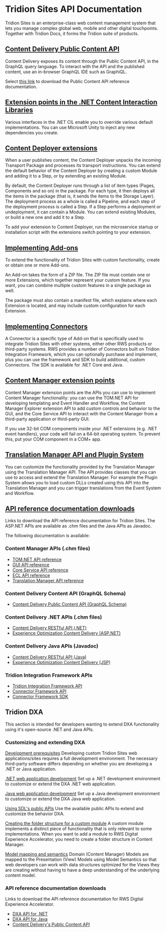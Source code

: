 # Tridion Sites API Documentation #
Tridion Sites is an enterprise-class web content management system that lets you manage complex global web, mobile and other digital touchpoints. Together with Tridion Docs, it forms the Tridion suite of products.

## [Content Delivery Public Content API](https://docs.rws.com/816112/805566/sdl-tridion-sites-9-5-main-documentation/content-delivery-------------public-content-api) ##
Content Delivery exposes its content through the Public Content API, in the GraphQL query language. To interact with the API and the published content, use an in-browser GraphQL IDE such as GraphiQL.

Select [this link](https://docs.rws.com/binary/816112/816236/sdl-tridion-sites-9-5-main-documentation/sdl-tridion-sites-content-delivery-public-content-api-graphql-) to download the Public Content API reference documentation.

## [Extension points in the .NET Content Interaction Libraries](https://docs.rws.com/816112/631159/sdl-tridion-sites-9-5-main-documentation/extension-points-in-the--net-content-interaction-libraries) ##
Various interfaces in the .NET CIL enable you to override various default implementations. You can use Microsoft Unity to inject any new dependencies you create.

## [Content Deployer extensions](https://docs.rws.com/816112/695273/sdl-tridion-sites-9-5-main-documentation/content-deployer-extensions) ##
When a user publishes content, the Content Deployer unpacks the incoming Transport Package and processes its transport instructions. You can extend the default behavior of the Content Deployer by creating a custom Module and adding it to a Step, or by extending an existing Module.

By default, the Content Deployer runs through a list of item types (Pages, Components and so on) in the package. For each type, it then deploys all the items in the package (that is, it sends the items to the Storage Layer). The deployment process as a whole is called a Pipeline, and each step of the deployment process is called a Step. If a Step performs a deployment or undeployment, it can contain a Module. You can extend existing Modules, or build a new one and add it to a Step.

To add your extension to Content Deployer, run the microservice startup or installation script with the extensions switch pointing to your extension.

## [Implementing Add-ons](https://docs.rws.com/816112/771360/sdl-tridion-sites-9-5-main-documentation/implementing-add-ons) ##
To extend the functionality of Tridion Sites with custom functionality, create or obtain one or more Add-ons.

An Add-on takes the form of a ZIP file. The ZIP file must contain one or more Extensions, which together represent your custom feature. If you want, you can combine multiple custom features in a single package as well.

The package must also contain a manifest file, which explains where each Extension is located, and may include custom configuration for each Extension.

## [Implementing Connectors](https://docs.rws.com/816112/726096/sdl-tridion-sites-9-5-main-documentation/implementing-connectors) ##
A Connector is a specific type of Add-on that is specifically used to integrate Tridion Sites with other systems, either other RWS products or third-party systems. RWS provides a number of Connectors built on Tridion Integration Framework, which you can optionally purchase and implement, plus you can use the framework and SDK to build additional, custom Connectors. The SDK is available for .NET Core and Java.

## [Content Manager extension points](https://docs.rws.com/816112/480866/sdl-tridion-sites-9-5-main-documentation/content-manager-extension-points) ##
Content Manager extension points are the APIs you can use to implement Content Manager functionality: you can use the TOM.NET API for developing templating and Event Handler and Workflow, the Content Manager Explorer extension API to add custom controls and behavior to the GUI, and the Core Service API to interact with the Content Manager from a third-party application or third-party GUI.

If you use 32-bit COM components inside your .NET extensions (e.g. .NET event handlers), your code will fail on a 64-bit operating system. To prevent this, put your COM component in a COM+ app.

## [Translation Manager API and Plugin System](https://docs.rws.com/816112/690092/sdl-tridion-sites-9-5-main-documentation/translation-manager-api-and-plugin-system) ##
You can customize the functionality provided by the Translation Manager using the Translation Manager API. The API provides classes that you can use to access and extend the Translation Manager. For example the Plugin System allows you to load custom DLLs created using this API into the Translation Manager and you can trigger translations from the Event System and Workflow.

## [API reference documentation downloads](https://docs.rws.com/816112/811755/sdl-tridion-sites-9-5-main-documentation/api-reference-documentation-downloads) ##
Links to download the API reference documentation for Tridion Sites. The ASP.NET APIs are available as .chm files and the Java APIs as Javadoc.

The following documentation is available:

### Content Manager APIs (.chm files) ###
- [TOM.NET API reference](https://docs.rws.com/binary/816112/815799/sdl-tridion-sites-9-5-main-documentation/sdl-tridion-sites-tom-net-api)
- [GUI API reference](https://docs.rws.com/binary/816112/815891/sdl-tridion-sites-9-5-main-documentation/sdl-tridion-sites-gui-api-docs)
- [Core Service API reference](https://docs.rws.com/binary/816112/815802/sdl-tridion-sites-9-5-main-documentation/sdl-tridion-sites-core-service-api)
- [ECL API reference](https://docs.rws.com/binary/816112/816277/sdl-tridion-sites-9-5-main-documentation/sdl-tridion-sites-external-content-library-api)
- [Translation Manager API reference](https://docs.rws.com/binary/816112/816280/sdl-tridion-sites-9-5-main-documentation/sdl-tridion-sites-translation-manager-api)

### Content Delivery Content API (GraphQL Schema) ###
- [Content Delivery Public Content API (GraphQL Schema)](https://docs.rws.com/binary/816112/816236/sdl-tridion-sites-9-5-main-documentation/sdl-tridion-sites-content-delivery-public-content-api-graphql-)


### Content Delivery .NET APIs (.chm files) ###
- [Content Delivery RESTful API (.NET)](https://docs.rws.com/binary/816112/816239/sdl-tridion-sites-9-5-main-documentation/sdl-tridion-sites-content-delivery-restful-api-net-)
- [Experience Optimization Content Delivery (ASP.NET)](https://docs.rws.com/binary/816112/816248/sdl-tridion-sites-9-5-main-documentation/sdl-tridion-sites-experience-optimization-api-net-)


### Content Delivery Java APIs (Javadoc) ###
- [Content Delivery RESTful API (Java)](https://docs.rws.com/binary/816112/816242/sdl-tridion-sites-9-5-main-documentation/sdl-tridion-sites-content-delivery-restful-api-java-)
- [Experience Optimization Content Delivery (JSP)](https://docs.rws.com/binary/816112/816248/sdl-tridion-sites-9-5-main-documentation/sdl-tridion-sites-experience-optimization-api-net-)


### Tridion Integration Framework APIs ###
- [Tridion Integration Framework API](https://docs.rws.com/binary/816112/816284/sdl-tridion-sites-9-5-main-documentation/tridion-integration-framework-api-net-)
- [Connector Framework API](https://docs.rws.com/binary/816112/816264/sdl-tridion-sites-9-5-main-documentation/tridion-integration-framework-api-java-)
- [Connector Framework SDK](https://docs.rws.com/binary/816112/816268/sdl-tridion-sites-9-5-main-documentation/tridion-integration-framework-sdk-java-)

## Tridion DXA ##
This section is intended for developers wanting to extend DXA functionality using it's open-source .NET and Java APIs.

### Customizing and extending DXA ###
[Development prerequisites](https://docs.rws.com/784837/720093/sdl-digital-experience-accelerator-2-2/development-prerequisites)
Developing custom Tridion Sites web applications/sites requires a full development environment. The necessary third-party software differs depending on whether you are developing a .NET or Java application.

[.NET web application development](https://docs.rws.com/784837/682805/sdl-digital-experience-accelerator-2-2/-net-web-application-development)
Set up a .NET development environment to customize or extend the DXA .NET web application.

[Java web application development](https://docs.rws.com/784837/720545/sdl-digital-experience-accelerator-2-2/java-web-application-development)
Set up a Java development environment to customize or extend the DXA Java web application.

[Using SDL's public APIs](https://docs.rws.com/784837/679912/sdl-digital-experience-accelerator-2-2/using-sdl-s-public-apis)
Use the available public APIs to extend and customize the behavior DXA.

[Creating the folder structure for a custom module](https://docs.rws.com/784837/651695/sdl-digital-experience-accelerator-2-2/creating-the-folder-structure-for-a-custom-module)
A custom module implements a distinct piece of functionality that is only relevant to some implementations. When you want to add a module to RWS Digital Experience Accelerator, you need to create a folder structure in Content Manager.

[Model mapping and semantics](https://docs.rws.com/784837/695734/sdl-digital-experience-accelerator-2-2/model-mapping-and-semantics)
Domain (Content Manager) Models are mapped to the Presentation (View) Models using Model Semantics so that web developers can work with data structures optimized for the Views they are creating without having to have a deep understanding of the underlying content model.

### API reference documentation downloads ###
Links to download the API reference documentation for RWS Digital Experience Accelerator.
- [DXA API for .NET](https://docs.sdl.com/DXA/DotNET/2.2/APIDOC/)
- [DXA API for Java](https://docs.sdl.com/DXA/Java/2.2/APIDOC/)
- [Content Delivery's Public Content API](https://sdl.dist.sdlmedia.com/distributions/?o=630F7F0D-AF6C-4A9C-A1E7-B285FA52E75A)

